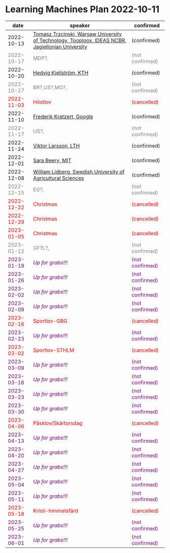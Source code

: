# Learning Machines Plan 2022-10-11

| date | speaker                                   | confirmed      |
| ---- | ----------------------------------------- | -------------- |
|  2022-10-13  |  <a href=2022-10-13.md>Tomasz Trzcinski, Warsaw University of Technology, Tooploox, IDEAS NCBR, Jagiellonian University</a>  |  (confirmed)     |
| <span style="color:grey"> 2022-10-17 </span> | <span style="color:grey"> MDP?,                               </span> | <span style="color:grey"> (not confirmed) </span> |
|  2022-10-20  |  <a href=2022-10-20.md>Hedvig Kjellström, KTH</a>  |  (confirmed)     |
| <span style="color:grey"> 2022-10-27 </span> | <span style="color:grey"> BR?,US?,MO?,                        </span> | <span style="color:grey"> (not confirmed) </span> |
| <span style="color:red"> 2022-11-03 </span> | <span style="color:red"> Höstlov                             </span> | <span style="color:red"> (cancelled) </span> |
|  2022-11-10  |  <a href=2022-11-10.md>Frederik Kratzert, Google</a>  |  (confirmed)     |
| <span style="color:grey"> 2022-11-17 </span> | <span style="color:grey"> US?,                                </span> | <span style="color:grey"> (not confirmed) </span> |
|  2022-11-24  |  <a href=2022-11-24.md>Viktor Larsson, LTH</a>  |  (confirmed)     |
|  2022-12-01  |  <a href=2022-12-01.md>Sara Beery, MIT</a>  |  (confirmed)     |
|  2022-12-08  |  <a href=2022-12-08.md>William Lidberg, Swedish University of Agricultural Sciences</a>  |  (confirmed)     |
| <span style="color:grey"> 2022-12-15 </span> | <span style="color:grey"> EG?,                                </span> | <span style="color:grey"> (not confirmed) </span> |
| <span style="color:red"> 2022-12-22 </span> | <span style="color:red"> Christmas                           </span> | <span style="color:red"> (cancelled) </span> |
| <span style="color:red"> 2022-12-29 </span> | <span style="color:red"> Christmas                           </span> | <span style="color:red"> (cancelled) </span> |
| <span style="color:red"> 2023-01-05 </span> | <span style="color:red"> Christmas                           </span> | <span style="color:red"> (cancelled) </span> |
| <span style="color:grey"> 2023-01-12 </span> | <span style="color:grey"> GF?L?,                              </span> | <span style="color:grey"> (not confirmed) </span> |
| <span style="color:purple"> 2023-01-19 </span> | <span style="color:purple"> *Up for grabs!!!*                   </span> | <span style="color:purple"> (not confirmed) </span> |
| <span style="color:purple"> 2023-01-26 </span> | <span style="color:purple"> *Up for grabs!!!*                   </span> | <span style="color:purple"> (not confirmed) </span> |
| <span style="color:purple"> 2023-02-02 </span> | <span style="color:purple"> *Up for grabs!!!*                   </span> | <span style="color:purple"> (not confirmed) </span> |
| <span style="color:purple"> 2023-02-09 </span> | <span style="color:purple"> *Up for grabs!!!*                   </span> | <span style="color:purple"> (not confirmed) </span> |
| <span style="color:red"> 2023-02-16 </span> | <span style="color:red"> Sportlov-GBG                        </span> | <span style="color:red"> (cancelled) </span> |
| <span style="color:purple"> 2023-02-23 </span> | <span style="color:purple"> *Up for grabs!!!*                   </span> | <span style="color:purple"> (not confirmed) </span> |
| <span style="color:red"> 2023-03-02 </span> | <span style="color:red"> Sportlov-STHLM                      </span> | <span style="color:red"> (cancelled) </span> |
| <span style="color:purple"> 2023-03-09 </span> | <span style="color:purple"> *Up for grabs!!!*                   </span> | <span style="color:purple"> (not confirmed) </span> |
| <span style="color:purple"> 2023-03-16 </span> | <span style="color:purple"> *Up for grabs!!!*                   </span> | <span style="color:purple"> (not confirmed) </span> |
| <span style="color:purple"> 2023-03-23 </span> | <span style="color:purple"> *Up for grabs!!!*                   </span> | <span style="color:purple"> (not confirmed) </span> |
| <span style="color:purple"> 2023-03-30 </span> | <span style="color:purple"> *Up for grabs!!!*                   </span> | <span style="color:purple"> (not confirmed) </span> |
| <span style="color:red"> 2023-04-06 </span> | <span style="color:red"> Påsklov/Skärtorsdag                 </span> | <span style="color:red"> (cancelled) </span> |
| <span style="color:purple"> 2023-04-13 </span> | <span style="color:purple"> *Up for grabs!!!*                   </span> | <span style="color:purple"> (not confirmed) </span> |
| <span style="color:purple"> 2023-04-20 </span> | <span style="color:purple"> *Up for grabs!!!*                   </span> | <span style="color:purple"> (not confirmed) </span> |
| <span style="color:purple"> 2023-04-27 </span> | <span style="color:purple"> *Up for grabs!!!*                   </span> | <span style="color:purple"> (not confirmed) </span> |
| <span style="color:purple"> 2023-05-04 </span> | <span style="color:purple"> *Up for grabs!!!*                   </span> | <span style="color:purple"> (not confirmed) </span> |
| <span style="color:purple"> 2023-05-11 </span> | <span style="color:purple"> *Up for grabs!!!*                   </span> | <span style="color:purple"> (not confirmed) </span> |
| <span style="color:red"> 2023-05-18 </span> | <span style="color:red"> Kristi-himmelsfärd                  </span> | <span style="color:red"> (cancelled) </span> |
| <span style="color:purple"> 2023-05-25 </span> | <span style="color:purple"> *Up for grabs!!!*                   </span> | <span style="color:purple"> (not confirmed) </span> |
| <span style="color:purple"> 2023-06-01 </span> | <span style="color:purple"> *Up for grabs!!!*                   </span> | <span style="color:purple"> (not confirmed) </span> |

